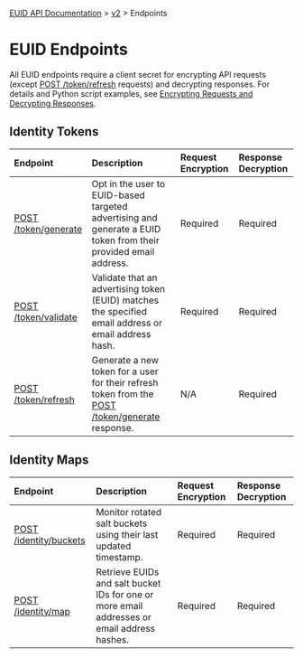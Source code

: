 [EUID API Documentation](../../README.md) > [v2](../README.md) > Endpoints

# EUID Endpoints

All EUID endpoints require a client secret for encrypting API requests (except [POST /token/refresh](./post-token-refresh.md) requests) and decrypting responses. For details and Python script examples, see [Encrypting Requests and Decrypting Responses](../encryption-decryption.md).

## Identity Tokens

| Endpoint | Description | Request Encryption |  Response Decryption |
| :--- | :--- | :--- | :--- |
| [POST /token/generate](./post-token-generate.md) | Opt in the user to EUID-based targeted advertising and generate a EUID token from their provided email address. | Required | Required |
| [POST /token/validate](./post-token-validate.md) | Validate that an advertising token (EUID) matches the specified email address or email address hash. | Required | Required |
| [POST /token/refresh](./post-token-refresh.md) | Generate a new token for a user for their refresh token from the [POST /token/generate](./post-token-generate.md) response. | N/A | Required |

## Identity Maps

| Endpoint | Description | Request Encryption |  Response Decryption |
| :--- | :--- | :--- | :--- |
| [POST /identity/buckets](./post-identity-buckets.md) | Monitor rotated salt buckets using their last updated timestamp. | Required | Required |
| [POST /identity/map](./post-identity-map.md) | Retrieve EUIDs and salt bucket IDs for one or more email addresses or email address hashes.  | Required | Required |
